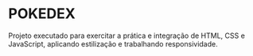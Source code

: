 # POKEDEX

Projeto executado para exercitar a prática e integração de HTML, CSS e JavaScript, aplicando estilização e trabalhando responsividade.
